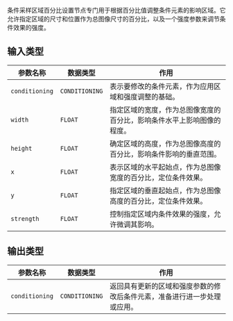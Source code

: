 条件采样区域百分比设置节点专门用于根据百分比值调整条件元素的影响区域。它允许指定区域的尺寸和位置作为总图像尺寸的百分比，以及一个强度参数来调节条件效果的强度。

## 输入类型

| 参数名称 | 数据类型 | 作用 |
| --- | --- | --- |
| `conditioning` | `CONDITIONING` | 表示要修改的条件元素，作为应用区域和强度调整的基础。 |
| `width` | `FLOAT` | 指定区域的宽度，作为总图像宽度的百分比，影响条件水平上影响图像的程度。 |
| `height` | `FLOAT` | 确定区域的高度，作为总图像高度的百分比，影响条件影响的垂直范围。 |
| `x` | `FLOAT` | 表示区域的水平起始点，作为总图像宽度的百分比，定位条件效果。 |
| `y` | `FLOAT` | 指定区域的垂直起始点，作为总图像高度的百分比，定位条件效果。 |
| `strength` | `FLOAT` | 控制指定区域内条件效果的强度，允许微调其影响。 |

## 输出类型

| 参数名称 | 数据类型 | 作用 |
| --- | --- | --- |
| `conditioning` | `CONDITIONING` | 返回具有更新的区域和强度参数的修改后条件元素，准备进行进一步处理或应用。 |

